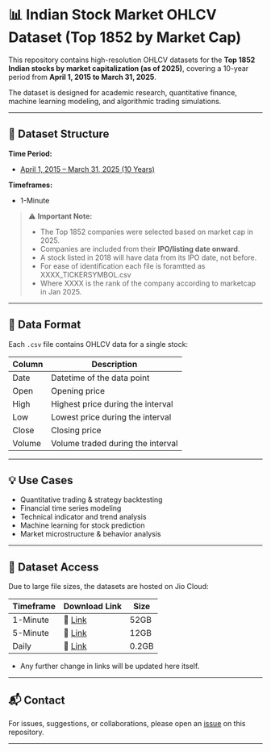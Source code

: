 # 📊 Indian Stock Market OHLCV Dataset (Top 1852 by Market Cap)

This repository contains high-resolution OHLCV datasets for the **Top 1852 Indian stocks by market capitalization (as of 2025)**, covering a 10-year period from **April 1, 2015 to March 31, 2025**.

The dataset is designed for academic research, quantitative finance, machine learning modeling, and algorithmic trading simulations.

---

## 📁 Dataset Structure

**Time Period:**
- [April 1, 2015 – March 31, 2025 (10 Years)](https://www.jioaicloud.com/l/?u=t7lG0tzdIIJ3MsClOzpMwIf-2uF2arWAyki_uALGGXYoA95LzOUKHkDGqrs1tYtDPrF)

**Timeframes:**
- 1-Minute

> ⚠️ **Important Note:**  
> - The Top 1852 companies were selected based on market cap in 2025.  
> - Companies are included from their **IPO/listing date onward**.  
> - A stock listed in 2018 will have data from its IPO date, not before.
> - For ease of identification each file is foramtted as XXXX_TICKERSYMBOL.csv
> - Where XXXX is the rank of the company according to marketcap in Jan 2025.

---

## 📄 Data Format

Each `.csv` file contains OHLCV data for a single stock:

| Column | Description |
|--------|-------------|
| Date   | Datetime of the data point |
| Open   | Opening price |
| High   | Highest price during the interval |
| Low    | Lowest price during the interval |
| Close  | Closing price |
| Volume | Volume traded during the interval |

---

## 💡 Use Cases

- Quantitative trading & strategy backtesting  
- Financial time series modeling  
- Technical indicator and trend analysis  
- Machine learning for stock prediction  
- Market microstructure & behavior analysis  

---

## 📂 Dataset Access

Due to large file sizes, the datasets are hosted on Jio Cloud:

| Timeframe | Download Link | Size |
|-----------|----------------|-----|
| 1-Minute  | 🔗 [Link](https://www.jioaicloud.com/l/?u=4S95YBAHCDfyLBZjENZmesps5hSpeFZuEHLMdK5DTSicCRGBReCNJ1Os5oAURrfOVaU) | 52GB |
| 5-Minute | 🔗 [Link](https://www.jioaicloud.com/l/?u=yWR_riafbBPRr6V660uZL-nZTR1his8G6LY8Eyv2kSOp1v5H7UoXJws8M5stiVGsjqE) | 12GB |
| Daily | 🔗 [Link](https://www.jioaicloud.com/l/?u=u01ixDBc-Brft-HnvIDWRm71lyfurvyFPzDEPo6VlUu8Pew6ykFDnJ1sv1f-M30aOe5) | 0.2GB |

- Any further change in links will be updated here itself. 
---

## 📬 Contact

For issues, suggestions, or collaborations, please open an [issue](https://github.com/bh1rg1v/algorithmic-trading/issues) on this repository.

---
